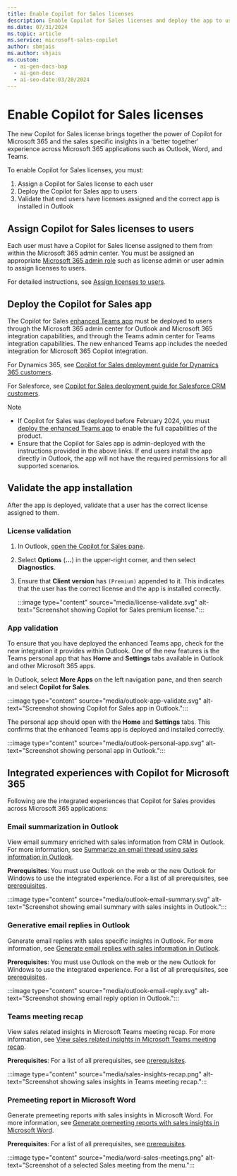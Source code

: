 ```yaml
---
title: Enable Copilot for Sales licenses
description: Enable Copilot for Sales licenses and deploy the app to users for enhanced integration with Microsoft 365 applications.
ms.date: 07/31/2024
ms.topic: article
ms.service: microsoft-sales-copilot
author: sbmjais
ms.author: shjais
ms.custom:
  - ai-gen-docs-bap
  - ai-gen-desc
  - ai-seo-date:03/20/2024
---
```


# Enable Copilot for Sales licenses

The new Copilot for Sales license brings together the power of Copilot for Microsoft 365 and the sales specific insights in a 'better together' experience across Microsoft 365 applications such as Outlook, Word, and Teams. 

To enable Copilot for Sales licenses, you must:

1. Assign a Copilot for Sales license to each user 
2. Deploy the Copilot for Sales app to users
3. Validate that end users have licenses assigned and the correct app is installed in Outlook

## Assign Copilot for Sales licenses to users

Each user must have a Copilot for Sales license assigned to them from within the Microsoft 365 admin center. You must be assigned an appropriate [Microsoft 365 admin role](/microsoft-365/admin/add-users/about-admin-roles?view=o365-worldwide&preserve-view=true#commonly-used-microsoft-365-admin-center-roles) such as license admin or user admin to assign licenses to users.

For detailed instructions, see [Assign licenses to users](/microsoft-365/admin/manage/assign-licenses-to-users?view=o365-worldwide&preserve-view=true).

## Deploy the Copilot for Sales app

The Copilot for Sales [enhanced Teams app](whats-new-copilot-sales.md#enhanced-teams-app-support) must be deployed to users through the Microsoft 365 admin center for Outlook and Microsoft 365 integration capabilities, and through the Teams admin center for Teams integration capabilities. The new enhanced Teams app includes the needed integration for Microsoft 365 Copilot integration. 

For Dynamics 365, see [Copilot for Sales deployment guide for Dynamics 365 customers](deploy-viva-sales-d365.md).

For Salesforce, see [Copilot for Sales deployment guide for Salesforce CRM customers](deploy-viva-sales-sf.md).

> [!NOTE]
> - If Copilot for Sales was deployed before February 2024, you must [deploy the enhanced Teams app](whats-new-copilot-sales.md#update-existing-sales-copilot-deployments) to enable the full capabilities of the product.
> - Ensure that the Copilot for Sales app is admin-deployed with the instructions provided in the above links. If end users install the app directly in Outlook, the app will not have the required permissions for all supported scenarios.

## Validate the app installation

After the app is deployed, validate that a user has the correct license assigned to them.

### License validation

1. In Outlook, [open the Copilot for Sales pane](open-app.md#access-copilot-for-sales-in-outlook).
2. Select **Options** (**...**) in the upper-right corner, and then select **Diagnostics**.
3. Ensure that **Client version** has `(Premium)` appended to it. This indicates that the user has the correct license and the app is installed correctly.

    :::image type="content" source="media/license-validate.svg" alt-text="Screenshot showing Copilot for Sales premium license.":::

### App validation

To ensure that you have deployed the enhanced Teams app, check for the new integration it provides within Outlook. One of the new features is the Teams personal app that has **Home** and **Settings** tabs available in Outlook and other Microsoft 365 apps.

In Outlook, select **More Apps** on the left navigation pane, and then search and select **Copilot for Sales**. 

:::image type="content" source="media/outlook-app-validate.svg" alt-text="Screenshot showing Copilot for Sales app in Outlook.":::

The personal app should open with the **Home** and **Settings** tabs. This confirms that the enhanced Teams app is deployed and installed correctly.

:::image type="content" source="media/outlook-personal-app.svg" alt-text="Screenshot showing personal app in Outlook.":::

## Integrated experiences with Copilot for Microsoft 365

Following are the integrated experiences that Copilot for Sales provides across Microsoft 365 applications:

### Email summarization in Outlook

View email summary enriched with sales information from CRM in Outlook. For more information, see [Summarize an email thread using sales information in Outlook](email-summary-premium.md).

**Prerequisites**: You must use Outlook on the web or the new Outlook for Windows to use the integrated experience. For a list of all prerequisites, see [prerequisites](email-summary-premium.md#prerequisites).

:::image type="content" source="media/outlook-email-summary.svg" alt-text="Screenshot showing email summary with sales insights in Outlook.":::

### Generative email replies in Outlook

Generate email replies with sales specific insights in Outlook. For more information, see [Generate email replies with sales information in Outlook](email-reply-premium.md).

**Prerequisites**: You must use Outlook on the web or the new Outlook for Windows to use the integrated experience. For a list of all prerequisites, see [prerequisites](email-reply-premium.md#prerequisites).

:::image type="content" source="media/outlook-email-reply.svg" alt-text="Screenshot showing email reply option in Outlook.":::

### Teams meeting recap

View sales related insights in Microsoft Teams meeting recap. For more information, see [View sales related insights in Microsoft Teams meeting recap](view-meeting-summary-recap.md).

**Prerequisites**: For a list of all prerequisites, see [prerequisites](view-meeting-summary-recap.md#prerequisites).

:::image type="content" source="media/sales-insights-recap.png" alt-text="Screenshot showing sales insights in Teams meeting recap.":::

### Premeeting report in Microsoft Word

Generate premeeting reports with sales insights in Microsoft Word. For more information, see [Generate premeeting reports with sales insights in Microsoft Word](meeting-report-word.md).

**Prerequisites**: For a list of all prerequisites, see [prerequisites](meeting-report-word.md#prerequisites).

:::image type="content" source="media/word-sales-meetings.png" alt-text="Screenshot of a selected Sales meeting from the menu.":::